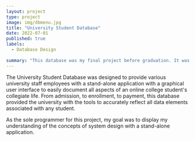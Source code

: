 ```yaml
---
layout: project
type: project
image: img/dbmenu.jpg
title: "University Student Database"
date: 2022-07-01
published: true
labels:
  - Database Design
  
summary: "This database was my final project before graduation. It was designed for Principles of System Design, CSC 272."
---
```


The University Student Database was designed to provide various university staff employees with a stand-alone application with a graphical user interface to easily document all aspects of an online college student's collegiate life. From admission, to enrollment, to payment, this database provided the university with the tools to accurately reflect all data elements associated with any student. 

As the sole programmer for this project, my goal was to display my understanding of the concepts of system design with a stand-alone application.
